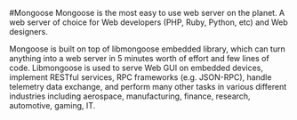 #Mongoose
Mongoose is the most easy to use web server on the planet. A web server of choice for Web developers (PHP, Ruby, Python, etc) and Web designers.

Mongoose is built on top of libmongoose embedded library, which can turn anything into a web server in 5 minutes worth of effort and few lines of code. Libmongoose is used to serve Web GUI on embedded devices, implement RESTful services, RPC frameworks (e.g. JSON-RPC), handle telemetry data exchange, and perform many other tasks in various different industries including aerospace, manufacturing, finance, research, automotive, gaming, IT. 

